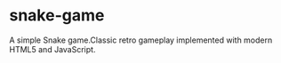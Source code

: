# snake-game
A simple Snake game.Classic retro gameplay implemented with modern HTML5 and JavaScript.  

